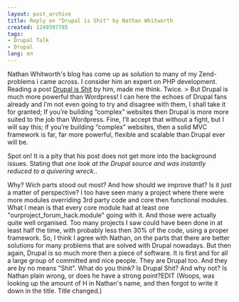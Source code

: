 ```yaml
---
layout: post_archive
title: Reply on "Drupal is Shit" by Nathan Whitworth
created: 1249397785
tags:
- Drupal Talk
- Drupal
lang: en
---
```

Nathan Whitworth's blog has come up as solution to many of my Zend-problems i came across. I consider him an expert on PHP development. Reading a post [Drupal is Shit](http://blog.nathanwhitworth.co.uk/opinions/drupal-is-shit.html) by him, made me think. Twice.  > But Drupal is much more powerful than Wordpress! I can here the echoes of Drupal fans already and I’m not even going to try and disagree with them, I shall take it for granted; If you’re building “complex” websites then Drupal is more more suited to the job than Wordpress. Fine, I’ll accept that without a fight, but I will say this; if you’re building “complex” websites, then a solid MVC framework is far, far more powerful, flexible and scalable than Drupal ever will be.

Spot on! It is a pity that his post does not get more into the background issues. Stating that _one look at the Drupal source and was instantly reduced to a quivering wreck._.

Why? Wich parts stood out most? And how should we improve that? Is it just a matter of perspective? I too have seen many a project where there were more modules overriding 3rd party code and core then functional modules. What I mean is that every core module had at least one "ourproject_forum_hack.module" going with it. And those were actually quite well organised. Too many projects I saw could have been done in at least half the time, with probably less then 30% of the code, using a proper framework. So, I think I agree with Nathan, on the parts that there are better solutions for many problems that are solved with Drupal nowadays. But then again, Drupal is so much more then a piece of software. It is first and for all a large group of committed and nice people. They are Drupal too. And they are by no means "Shit". What do you think? Is Drupal Shit? And why not? Is Nathan plain wrong, or does he have a strong point?EDIT (Woops, was looking up the amount of H in Nathan's name, and then forgot to write it down in the title. Title changed.)

